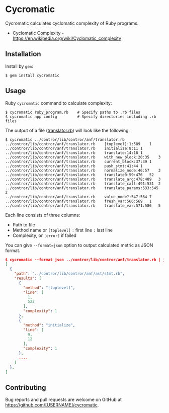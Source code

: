 # Cycromatic

Cycromatic calculates cyclomatic complexity of Ruby programs.

* Cyclomatic Complexity - https://en.wikipedia.org/wiki/Cyclomatic_complexity

## Installation

Install by `gem`:

    $ gem install cycromatic

## Usage

Ruby `cycromatic` command to calculate complexity:

```
$ cycromatic ruby_program.rb    # Specify paths to .rb files
$ cycromatic app config         # Specify directories including .rb files
```

The output of a file ([translator.rb](https://github.com/soutaro/contror/blob/e06797997f7b08ded4987f012704d2de04106afa/lib/contror/anf/translator.rb)) will look like the following:

```
$ cycromatic ../contror/lib/contror/anf/translator.rb
../contror/lib/contror/anf/translator.rb	[toplevel]:1:589	1
../contror/lib/contror/anf/translator.rb	initialize:8:11	1
../contror/lib/contror/anf/translator.rb	translate:14:18	1
../contror/lib/contror/anf/translator.rb	with_new_block:20:35	3
../contror/lib/contror/anf/translator.rb	current_block:37:39	1
../contror/lib/contror/anf/translator.rb	push_stmt:41:44	1
../contror/lib/contror/anf/translator.rb	normalize_node:46:57	3
../contror/lib/contror/anf/translator.rb	translate0:59:476	52
../contror/lib/contror/anf/translator.rb	translate_arg:478:489	3
../contror/lib/contror/anf/translator.rb	translate_call:491:531	2
../contror/lib/contror/anf/translator.rb	translate_params:533:545	2
../contror/lib/contror/anf/translator.rb	value_node?:547:564	7
../contror/lib/contror/anf/translator.rb	fresh_var:566:569	1
../contror/lib/contror/anf/translator.rb	translate_var:571:586	5
```

Each line consists of three columns:

* Path to file
* Method name or `[toplevel]` `:` first line `:` last line
* Complexity, or `[error]` if failed

You can give `--format=json` option to output calculated metric as JSON format.

```json
$ cycromatic --format json ../contror/lib/contror/anf/translator.rb | jq .
[
  {
    "path": "../contror/lib/contror/anf/ast/stmt.rb",
    "results": [
      {
        "method": "[toplevel]",
        "line": [
          1,
          522
        ],
        "complexity": 1
      },
      {
        "method": "initialize",
        "line": [
          9,
          12
        ],
        "complexity": 1
      },
      ....
    ]
  },
]
```

## Contributing

Bug reports and pull requests are welcome on GitHub at https://github.com/[USERNAME]/cycromatic.
